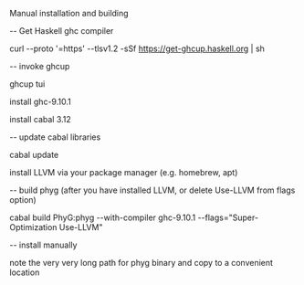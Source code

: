 Manual installation and building

-- Get Haskell ghc compiler

curl --proto '=https' --tlsv1.2 -sSf https://get-ghcup.haskell.org | sh 

-- invoke ghcup 

ghcup tui

install ghc-9.10.1

install cabal 3.12

-- update cabal libraries 

cabal update

install LLVM via your package manager (e.g. homebrew, apt)

-- build phyg (after you have installed LLVM, or delete Use-LLVM from flags option)

cabal build PhyG:phyg --with-compiler ghc-9.10.1 --flags="Super-Optimization Use-LLVM"

-- install manually

note the very very long path for phyg binary and copy to a convenient location
